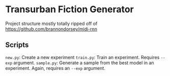 # Transurban Fiction Generator

Project structure mostly totally ripped off of https://github.com/brannondorsey/midi-rnn

## Scripts

`new.py`: Create a new experiment
`train.py`: Train an experiment. Requires `--exp` argument.
`sample.py`: Generate a sample from the best model in an experiment. Again, requires an `--exp` argument.